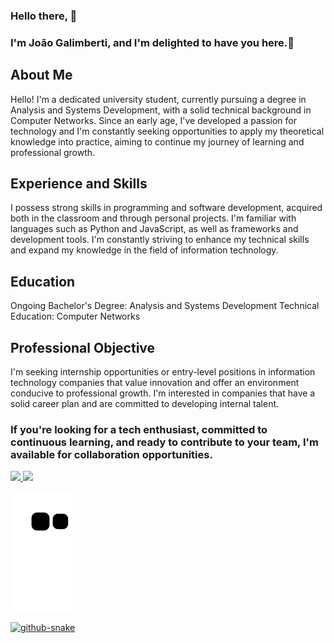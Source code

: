 ### Hello there, 👋
### I'm João Galimberti, and I'm delighted to have you here.👋

## About Me
Hello! I'm a dedicated university student, currently pursuing a degree in Analysis and Systems Development, with a solid technical background in Computer Networks. Since an early age, I've developed a passion for technology and I'm constantly seeking opportunities to apply my theoretical knowledge into practice, aiming to continue my journey of learning and professional growth.

## Experience and Skills
I possess strong skills in programming and software development, acquired both in the classroom and through personal projects. I'm familiar with languages such as Python and JavaScript, as well as frameworks and development tools. I'm constantly striving to enhance my technical skills and expand my knowledge in the field of information technology.

## Education
Ongoing Bachelor's Degree: Analysis and Systems Development
Technical Education: Computer Networks

## Professional Objective
I'm seeking internship opportunities or entry-level positions in information technology companies that value innovation and offer an environment conducive to professional growth. I'm interested in companies that have a solid career plan and are committed to developing internal talent.

### If you're looking for a tech enthusiast, committed to continuous learning, and ready to contribute to your team, I'm available for collaboration opportunities.



<div>
<a href="https://github.com/joaogalimberti">
<img loading="lazy" height="180em" src="https://github-readme-stats.vercel.app/api/top-langs/?username=joaogalimberti&layout=compact&langs_count=7&theme=dracula"/>
<img loading="lazy" height="180em" src="https://github-readme-stats.vercel.app/api?username=joaogalimberti&show_icons=true&theme=dracula&include_all_commits=true&count_private=true"/>
</div>


![Snake animation](https://github.com/joaogalimberti/joaogalimberti/blob/output/github-contribution-grid-snake.svg)

<picture>
  <source media="(prefers-color-scheme: dark)" srcset="github-snake-dark.svg" />
  <source media="(prefers-color-scheme: light)" srcset="github-snake.svg" />
  <img alt="github-snake" src="github-snake.svg" />
</picture>
